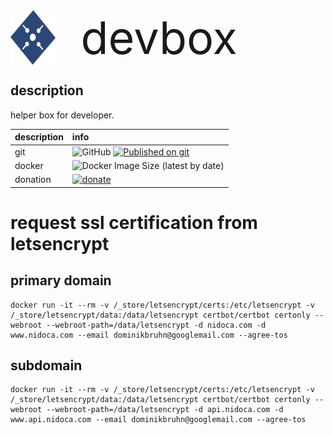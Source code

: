 
<div style="display:flex;font-size:72px;">
<img src="./assets/logo-ink.svg" width="72px">&nbsp;
devbox
</div>


## description
helper box for developer.

|description|info|
|:-------------|:-------------|
|git|<nobr>![GitHub](https://img.shields.io/github/license/domoskanonos/devbox)</nobr> <nobr>[![Published on git](https://img.shields.io/github/languages/code-size/domoskanonos/devbox)](https://github.com/domoskanonos/devbox)</nobr>|
|docker|![Docker Image Size (latest by date)](https://img.shields.io/docker/image-size/domoskanonos/devbox)|
|donation|<nobr>[![donate](https://img.shields.io/badge/Donate-PayPal-green.svg)](https://www.paypal.com/cgi-bin/webscr?cmd=_s-xclick&hosted_buttonid=SWGKEVSK2PDEE)</nobr>|



# request ssl certification from letsencrypt
## primary domain
    docker run -it --rm -v /_store/letsencrypt/certs:/etc/letsencrypt -v /_store/letsencrypt/data:/data/letsencrypt certbot/certbot certonly --webroot --webroot-path=/data/letsencrypt -d nidoca.com -d www.nidoca.com --email dominikbruhn@googlemail.com --agree-tos
## subdomain
    docker run -it --rm -v /_store/letsencrypt/certs:/etc/letsencrypt -v /_store/letsencrypt/data:/data/letsencrypt certbot/certbot certonly --webroot --webroot-path=/data/letsencrypt -d api.nidoca.com -d www.api.nidoca.com --email dominikbruhn@googlemail.com --agree-tos

    